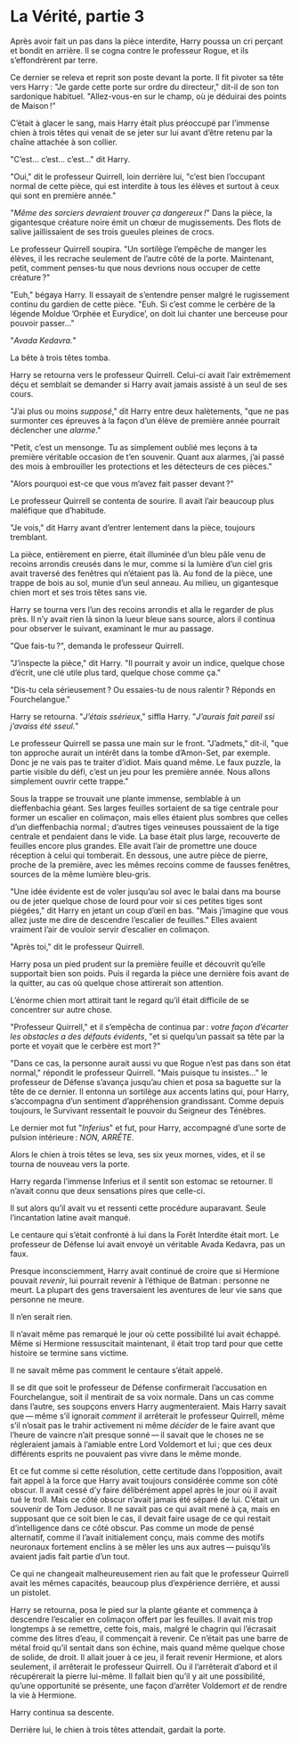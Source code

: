 # La Vérité, partie 3


Après avoir fait un pas dans la pièce interdite, Harry poussa un cri
perçant et bondit en arrière. Il se cogna contre le professeur Rogue, et
ils s’effondrèrent par terre.

Ce dernier se releva et reprit son poste devant la porte. Il fit pivoter
sa tête vers Harry : "Je garde cette porte sur ordre du directeur,"
dit-il de son ton sardonique habituel. "Allez-vous-en sur le champ, où
je déduirai des points de Maison !"

C’était à glacer le sang, mais Harry était plus préoccupé par l’immense
chien à trois têtes qui venait de se jeter sur lui avant d’être retenu
par la chaîne attachée à son collier.

"C’est… c’est… c’est…" dit Harry.

"Oui," dit le professeur Quirrell, loin derrière lui, "c’est bien
l’occupant normal de cette pièce, qui est interdite à tous les élèves et
surtout à ceux qui sont en première année."

"*Même des sorciers devraient trouver ça dangereux !*" Dans la pièce, la
gigantesque créature noire émit un chœur de mugissements. Des flots de
salive jaillissaient de ses trois gueules pleines de crocs.

Le professeur Quirrell soupira. "Un sortilège l’empêche de manger les
élèves, il les recrache seulement de l’autre côté de la porte.
Maintenant, petit, comment penses-tu que nous devrions nous occuper de
cette créature ?"

"Euh," bégaya Harry. Il essayait de s’entendre penser malgré le
rugissement continu du gardien de cette pièce. "Euh. Si c’est comme le
cerbère de la légende Moldue ’Orphée et Eurydice’, on doit lui chanter
une berceuse pour pouvoir passer…"

"*Avada Kedavra.*"

La bête à trois têtes tomba.

Harry se retourna vers le professeur Quirrell. Celui-ci avait l’air
extrêmement déçu et semblait se demander si Harry avait jamais assisté à
un seul de ses cours.

"J’ai plus ou moins *supposé*," dit Harry entre deux halètements, "que
ne pas surmonter ces épreuves à la façon d’un élève de première année
pourrait déclencher une *alarme*."

"Petit, c’est un mensonge. Tu as simplement oublié mes leçons à ta
première véritable occasion de t’en souvenir. Quant aux alarmes, j’ai
passé des mois à embrouiller les protections et les détecteurs de ces
pièces."

"Alors pourquoi est-ce que vous m’avez fait passer devant ?"

Le professeur Quirrell se contenta de sourire. Il avait l’air beaucoup
plus maléfique que d’habitude.

"Je vois," dit Harry avant d’entrer lentement dans la pièce, toujours
tremblant.

La pièce, entièrement en pierre, était illuminée d’un bleu pâle venu de
recoins arrondis creusés dans le mur, comme si la lumière d’un ciel gris
avait traversé des fenêtres qui n’étaient pas là. Au fond de la pièce,
une trappe de bois au sol, munie d’un seul anneau. Au milieu, un
gigantesque chien mort et ses trois têtes sans vie.

Harry se tourna vers l’un des recoins arrondis et alla le regarder de
plus près. Il n’y avait rien là sinon la lueur bleue sans source, alors
il continua pour observer le suivant, examinant le mur au passage.

"Que fais-tu ?", demanda le professeur Quirrell.

"J’inspecte la pièce," dit Harry. "Il pourrait y avoir un indice,
quelque chose d’écrit, une clé utile plus tard, quelque chose comme ça."

"Dis-tu cela sérieusement ? Ou essaies-tu de nous ralentir ? Réponds en
Fourchelangue."

Harry se retourna. "*J’étais ssérieux*," siffla Harry. "*J’aurais fait
pareil ssi j’avaiss été sseul.*"

Le professeur Quirrell se passa une main sur le front. "J’admets,"
dit-il, "que ton approche aurait un intérêt dans la tombe d’Amon-Set,
par exemple. Donc je ne vais pas te traiter d’idiot. Mais quand même. Le
faux puzzle, la partie visible du défi, c’est un jeu pour les première
année. Nous allons simplement ouvrir cette trappe."

Sous la trappe se trouvait une plante immense, semblable à un
dieffenbachia géant. Ses larges feuilles sortaient de sa tige centrale
pour former un escalier en colimaçon, mais elles étaient plus sombres
que celles d’un dieffenbachia normal ; d’autres tiges veineuses
poussaient de la tige centrale et pendaient dans le vide. La base était
plus large, recouverte de feuilles encore plus grandes. Elle avait l’air
de promettre une douce réception à celui qui tomberait. En dessous, une
autre pièce de pierre, proche de la première, avec les mêmes recoins
comme de fausses fenêtres, sources de la même lumière bleu-gris.

"Une idée évidente est de voler jusqu’au sol avec le balai dans ma
bourse ou de jeter quelque chose de lourd pour voir si ces petites tiges
sont piégées," dit Harry en jetant un coup d’œil en bas. "Mais j’imagine
que vous allez juste me dire de descendre l’escalier de feuilles." Elles
avaient vraiment l’air de vouloir servir d’escalier en colimaçon.

"Après toi," dit le professeur Quirrell.

Harry posa un pied prudent sur la première feuille et découvrit qu’elle
supportait bien son poids. Puis il regarda la pièce une dernière fois
avant de la quitter, au cas où quelque chose attirerait son attention.

L’énorme chien mort attirait tant le regard qu’il était difficile de se
concentrer sur autre chose.

"Professeur Quirrell," et il s’empêcha de continua par : *votre façon
d’écarter les obstacles a des défauts évidents*, "et si quelqu’un
passait sa tête par la porte et voyait que le cerbère est mort ?"

"Dans ce cas, la personne aurait aussi vu que Rogue n’est pas dans son
état normal," répondit le professeur Quirrell. "Mais puisque tu
insistes…" le professeur de Défense s’avança jusqu’au chien et posa sa
baguette sur la tête de ce dernier. Il entonna un sortilège aux accents
latins qui, pour Harry, s’accompagna d’un sentiment d’appréhension
grandissant. Comme depuis toujours, le Survivant ressentait le pouvoir
du Seigneur des Ténèbres.

Le dernier mot fut "*Inferius*" et fut, pour Harry, accompagné d’une
sorte de pulsion intérieure : *NON, ARRÊTE*.

Alors le chien à trois têtes se leva, ses six yeux mornes, vides, et il
se tourna de nouveau vers la porte.

Harry regarda l’immense Inferius et il sentit son estomac se retourner.
Il n’avait connu que deux sensations pires que celle-ci.

Il sut alors qu’il avait vu et ressenti cette procédure auparavant.
Seule l’incantation latine avait manqué.

Le centaure qui s’était confronté à lui dans la Forêt Interdite était
mort. Le professeur de Défense lui avait envoyé un véritable Avada
Kedavra, pas un faux.

Presque inconsciemment, Harry avait continué de croire que si Hermione
pouvait *revenir*, lui pourrait revenir à l’éthique de Batman : personne
ne meurt. La plupart des gens traversaient les aventures de leur vie
sans que personne ne meure.

Il n’en serait rien.

Il n’avait même pas remarqué le jour où cette possibilité lui avait
échappé. Même si Hermione ressuscitait maintenant, il était trop tard
pour que cette histoire se termine sans victime.

Il ne savait même pas comment le centaure s’était appelé.

Il se dit que soit le professeur de Défense confirmerait l’accusation en
Fourchelangue, soit il mentirait de sa voix normale. Dans un cas comme
dans l’autre, ses soupçons envers Harry augmenteraient. Mais Harry
savait que — même s’il ignorait *comment* il arrêterait le professeur
Quirrell, même s’il n’osait pas le trahir activement ni même *décider*
de le faire avant que l’heure de vaincre n’ait presque sonné — il savait
que le choses ne se régleraient jamais à l’amiable entre Lord Voldemort
et lui ; que ces deux différents esprits ne pouvaient pas vivre dans le
même monde.

Et ce fut comme si cette résolution, cette certitude dans l’opposition,
avait fait appel à la force que Harry avait toujours considérée comme
son côté obscur. Il avait cessé d’y faire délibérément appel après le
jour où il avait tué le troll. Mais ce côté obscur n’avait jamais été
séparé de lui. C’était un souvenir de Tom Jedusor. Il ne savait pas ce
qui avait mené à ça, mais en supposant que ce soit bien le cas, il
devait faire usage de ce qui restait d’intelligence dans ce côté obscur.
Pas comme un mode de pensé alternatif, comme il l’avait initialement
conçu, mais comme des motifs neuronaux fortement enclins à se mêler les
uns aux autres — puisqu’ils avaient jadis fait partie d’un tout.

Ce qui ne changeait malheureusement rien au fait que le professeur
Quirrell avait les mêmes capacités, beaucoup plus d’expérience derrière,
et aussi un pistolet.

Harry se retourna, posa le pied sur la plante géante et commença à
descendre l’escalier en colimaçon offert par les feuilles. Il avait mis
trop longtemps à se remettre, cette fois, mais, malgré le chagrin qui
l’écrasait comme des litres d’eau, il commençait à revenir. Ce n’était
pas une barre de métal froid qu’il sentait dans son échine, mais quand
même quelque chose de solide, de droit. Il allait jouer à ce jeu, il
ferait revenir Hermione, et alors seulement, il arrêterait le professeur
Quirrell. Ou il l’arrêterait d’abord et il récupérerait la pierre
lui-même. Il fallait bien qu’il y ait une possibilité, qu’une
opportunité se présente, une façon d’arrêter Voldemort *et* de rendre la
vie à Hermione.

Harry continua sa descente.

Derrière lui, le chien à trois têtes attendait, gardait la porte.

